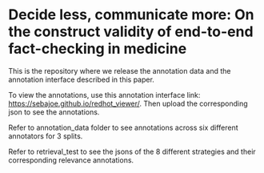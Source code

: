 # Decide less, communicate more: On the construct validity of end-to-end fact-checking in medicine

This is the repository where we release the annotation data and the annotation interface described in this paper. 

To view the annotations, use this annotation interface link: https://sebajoe.github.io/redhot_viewer/. Then upload the corresponding json to see the annotations.

Refer to annotation_data folder to see annotations across six different annotators for 3 splits.

Refer to retrieval_test to see the jsons of the 8 different strategies and their corresponding relevance annotations.
